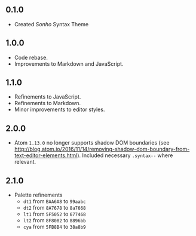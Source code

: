 ## 0.1.0
- Created *Sonho* Syntax Theme

## 1.0.0
- Code rebase.
- Improvements to Markdown and JavaScript.

## 1.1.0
- Refinements to JavaScript.
- Refinements to Markdown.
- Minor improvements to editor styles.

## 2.0.0
- Atom `1.13.0` no longer supports shadow DOM boundaries (see http://blog.atom.io/2016/11/14/removing-shadow-dom-boundary-from-text-editor-elements.html). Included necessary `.syntax--` where relevant.

## 2.1.0
- Palette refinements
    - `dt1` from `BAA6A8` to `99aabc`
    - `dt2` from `8A7678` to `8a7668`
    - `lt1` from `5F5052` to `677468`
    - `lt2` from `8F8082` to `8896bb`
    - `cya` from `5FB8B4` to `38a8b9`

